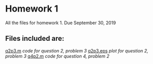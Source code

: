 # Homework 1 
All the files for homework 1. Due September 30, 2019
## Files included are:
[q2p3.m](q2p3.m) _code for question 2, problem 3_
[q2p3.eps](q2p3.eps) _plot for question 2, problem 3_
[q4p2.m](q4p2.m) _code for question 4, problem 2_